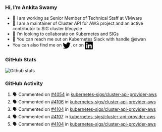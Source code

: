 ### Hi, I’m Ankita Swamy

- 💼 I am working as Senior Member of Technical Staff at VMware
- 👀 I am a maintainer of Cluster API for AWS project and an active contributor to SIG cluster lifecycle
- 💞️ I’m looking to collaborate on Kubernetes and SIGs
- 💬 You can reach me out on Kubernetes Slack with handle @swan
- You can also find me on <a href="https://twitter.com/SwamyAnkita" target="blank"><img align="center" src="https://raw.githubusercontent.com/Ankitasw/Ankitasw/master/svg/twitter.svg" alt="Ankitasw" height="25" width="25" color="#1DA1f2" /></a>, or on <a href="https://www.linkedin.com/in/Ankitaswamy/" target="blank"><img align="center" src="https://raw.githubusercontent.com/Ankitasw/Ankitasw/master/svg/linkedin.svg" alt="Ankitasw" height="25" width="25" /></a>

### GitHub Stats
![Github stats](https://github-readme-stats.vercel.app/api?username=Ankitasw&count_private=true&show_icons=true&theme=tokyonight)

### GitHub Activity 
<!--START_SECTION:activity-->
1. 🗣 Commented on [#4054](https://github.com/kubernetes-sigs/cluster-api-provider-aws/issues/4054) in [kubernetes-sigs/cluster-api-provider-aws](https://github.com/kubernetes-sigs/cluster-api-provider-aws)
2. 🗣 Commented on [#4106](https://github.com/kubernetes-sigs/cluster-api-provider-aws/issues/4106) in [kubernetes-sigs/cluster-api-provider-aws](https://github.com/kubernetes-sigs/cluster-api-provider-aws)
3. 🗣 Commented on [#4104](https://github.com/kubernetes-sigs/cluster-api-provider-aws/issues/4104) in [kubernetes-sigs/cluster-api-provider-aws](https://github.com/kubernetes-sigs/cluster-api-provider-aws)
4. 🗣 Commented on [#4107](https://github.com/kubernetes-sigs/cluster-api-provider-aws/issues/4107) in [kubernetes-sigs/cluster-api-provider-aws](https://github.com/kubernetes-sigs/cluster-api-provider-aws)
5. 🗣 Commented on [#4104](https://github.com/kubernetes-sigs/cluster-api-provider-aws/issues/4104) in [kubernetes-sigs/cluster-api-provider-aws](https://github.com/kubernetes-sigs/cluster-api-provider-aws)
<!--END_SECTION:activity-->

